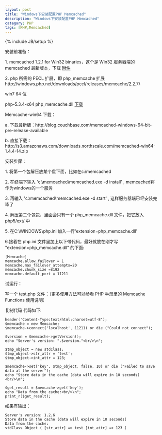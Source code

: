 ```yaml
---
layout: post
title: "Windows下安装配置PHP Memcached"
description: "Windows下安装配置PHP Memcached"
category: PHP
tags: [PHP,Memcached]
---
```

{% include JB/setup %}

<p>安装前准备：</p>
<p>
    1. memcached 1.2.1 for Win32 binaries，这个是 Win32 服务器端的 memcached 最新版本，下载
    <a href="http://code.jellycan.com/files/memcached-1.2.6-win32-bin.zip" target="_blank">附件</a>
</p>
<p>2. php 所需的 PECL 扩展，即 php_memcache 扩展 http://windows.php.net/downloads/pecl/releases/memcache/2.2.7/</p>

<p>win7 64 位</p>
<p>php-5.3.4-x64 php_memcache.dll <a href="http://blog.hexu.org/wp-content/uploads/2012/05/php_memcache.zip">下载</a></p>
<p>Memcache-win64 下载：</p>
<p>a. 下载最新版：http://blog.couchbase.com/memcached-windows-64-bit-pre-release-available</p>
<p>b. 直接下载： http://s3.amazonaws.com/downloads.northscale.com/memcached-win64-1.4.4-14.zip</p>
 
<p>安装步骤：</p>
<p>1. 将第一个包解压放某个盘下面，比如在c:\memcached</p>

<p>2. 在终端下输入 'c:\memcached\memcached.exe -d install' , memcached将作为windows的一个服务</p>

<p>3. 再输入 'c:\memcached\memcached.exe -d start' , 这样服务器端已经安装完毕了</p>

<p>4. 解压第二个包包，里面会只有一个 php_memcache.dll 文件，把它放入 php5/ext/ 中</p>
 
<p>5. 在C:\WINDOWS\php.ini 加入一行'extension=php_memcache.dll'</p>

<p>6.接着在 php.ini 文件里加上以下带代码，最好就放在刚才写 "extension=php_memcache.dll" 的下面:</p>

    [Memcache]
    memcache.allow_failover = 1
    memcache.max_failover_attempts=20
    memcache.chunk_size =8192
    memcache.default_port = 11211


<p>试运行：</p>
<p>写一个 test.php 文件：（更多使用方法可以参看 PHP 手册里的 Memcache Functions 使用说明） </p>
<p>复制代码 代码如下:</p>

    header('Content-Type:text/html;charset=utf-8');
    $memcache = new Memcache;
    $memcache->connect('localhost', 11211) or die ("Could not connect");

    $version = $memcache->getVersion();
    echo "Server's version: ".$version."<br/>\n";

    $tmp_object = new stdClass;
    $tmp_object->str_attr = 'test';
    $tmp_object->int_attr = 123;

    $memcache->set('key', $tmp_object, false, 10) or die ("Failed to save data at the server");
    echo "Store data in the cache (data will expire in 10 seconds)<br/>\n";

    $get_result = $memcache->get('key');
    echo "Data from the cache:<br/>\n";
    print_r($get_result);

<p>如果有输出：</p>

    Server's version: 1.2.6
    Store data in the cache (data will expire in 10 seconds)
    Data from the cache:
    stdClass Object ( [str_attr] => test [int_attr] => 123 ) 
